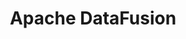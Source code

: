 ---
blog: https://datafusion.apache.org/blog
codehost: https://github.com/apache/datafusion
logohandle: apache_datafusion
sort: datafusion
title: Apache DataFusion
website: https://datafusion.apache.org/
---